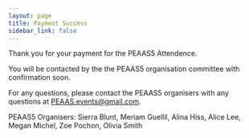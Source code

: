 ```yaml
---
layout: page
title: Payment Success
sidebar_link: false
---
```


Thank you for your payment for the PEAAS5 Attendence.

You will be contacted by the the PEAAS5 organisation committee with confirmation soon.

For any questions, please contact the PEAAS5 organisers with any questions at [PEAAS.events@gmail.com](mailto:PEAAS.events@gmail.com).

PEAAS5 Organisers:
Sierra Blunt, Meriam Guellil, Alina Hiss, Alice Lee, Megan Michel, Zoe Pochon, Olivia Smith
